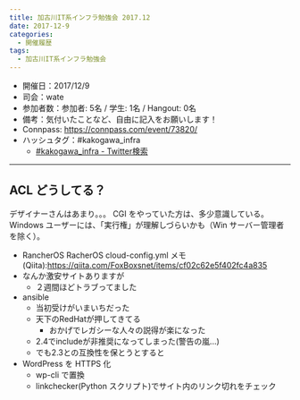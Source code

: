 ```yaml
---
title: 加古川IT系インフラ勉強会 2017.12
date: 2017-12-9
categories:
  - 開催履歴
tags:
  - 加古川IT系インフラ勉強会
---
```


* 開催日：2017/12/9
* 司会：wate
* 参加者数：参加者: 5名 / 学生: 1名 / Hangout: 0名
* 備考：気付いたことなど、自由に記入をお願いします！
* Connpass: https://connpass.com/event/73820/
* ハッシュタグ：#kakogawa_infra
  * [#kakogawa_infra - Twitter検索](https://twitter.com/search?q=%23kakogawa_infra&src=typd)

---

## ACL どうしてる？

デザイナーさんはあまり。。。
CGI をやっていた方は、多少意識している。
Windows ユーザーには、「実行権」が理解しづらいかも（Win サーバー管理者を除く）。

* RancherOS RacherOS cloud-config.yml メモ(Qiita):https://qiita.com/FoxBoxsnet/items/cf02c62e5f402fc4a835
* なんか激安サイトありますが
  * ２週間ほどトラブってました
* ansible
  * 当初受けがいまいちだった
  * 天下のRedHatが押してきてる
    * おかげでレガシーな人々の説得が楽になった
  * 2.4でincludeが非推奨になってしまった(警告の嵐...)
  * でも2.3との互換性を保とうとすると
* WordPress を HTTPS 化
  * wp-cli で置換
  * linkchecker(Python スクリプト)でサイト内のリンク切れをチェック
